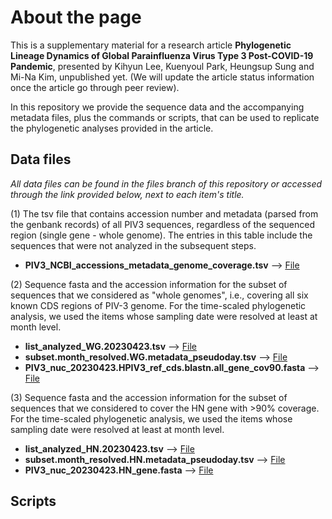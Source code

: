 # About the page

This is a supplementary material for a research article __Phylogenetic Lineage Dynamics of Global Parainfluenza Virus Type 3 Post-COVID-19 Pandemic__,
presented by Kihyun Lee, Kuenyoul Park, Heungsup Sung and Mi-Na Kim, unpublished yet. (We will update the article status information once the article go through peer review).

In this repository we provide the sequence data and the accompanying metadata files, plus the commands or scripts, that can be used to replicate the phylogenetic analyses provided in the article.

## Data files
*All data files can be found in the files branch of this repository or accessed through the link provided below, next to each item's title.*

(1) The tsv file that contains accession number and metadata (parsed from the genbank records) of all PIV3 sequences, regardless of the sequenced region (single gene - whole genome). The entries in this table include the sequences that were not analyzed in the subsequent steps.
* __PIV3_NCBI_accessions_metadata_genome_coverage.tsv__ --> [File](https://github.com/kihyunee/parainfluenza_lineages/blob/88605fda870c4ca9e3a51912fa13133941b3d091/PIV3_NCBI_accessions_metadata_genome_coverage.tsv)

(2) Sequence fasta and the accession information for the subset of sequences that we considered as "whole genomes", i.e., covering all six known CDS regions of PIV-3 genome. For the time-scaled phylogenetic analysis, we used the items whose sampling date were resolved at least at month level.
* __list_analyzed_WG.20230423.tsv__  --> [File](https://github.com/kihyunee/parainfluenza_lineages/blob/88605fda870c4ca9e3a51912fa13133941b3d091/list_analyzed_WG.20230423.tsv)
* __subset.month_resolved.WG.metadata_pseudoday.tsv__  --> [File](https://github.com/kihyunee/parainfluenza_lineages/blob/88605fda870c4ca9e3a51912fa13133941b3d091/subset.month_resolved.WG.metadata_pseudoday.tsv)
* __PIV3_nuc_20230423.HPIV3_ref_cds.blastn.all_gene_cov90.fasta__ --> [File](https://github.com/kihyunee/parainfluenza_lineages/blob/88605fda870c4ca9e3a51912fa13133941b3d091/PIV3_nuc_20230423.HPIV3_ref_cds.blastn.all_gene_cov90.fasta)

(3) Sequence fasta and the accession information for the subset of sequences that we considered to cover the HN gene with >90% coverage. For the time-scaled phylogenetic analysis, we used the items whose sampling date were resolved at least at month level.
* __list_analyzed_HN.20230423.tsv__  --> [File](https://github.com/kihyunee/parainfluenza_lineages/blob/88605fda870c4ca9e3a51912fa13133941b3d091/list_analyzed_HN.20230423.tsv)
* __subset.month_resolved.HN.metadata_pseudoday.tsv__  --> [File](https://github.com/kihyunee/parainfluenza_lineages/blob/88605fda870c4ca9e3a51912fa13133941b3d091/subset.month_resolved.HN.metadata_pseudoday.tsv)
* __PIV3_nuc_20230423.HN_gene.fasta__ --> [File](https://github.com/kihyunee/parainfluenza_lineages/blob/88605fda870c4ca9e3a51912fa13133941b3d091/PIV3_nuc_20230423.HN_gene.fasta)


## Scripts
